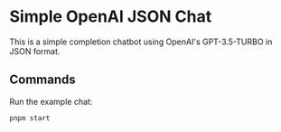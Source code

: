 # Simple OpenAI JSON Chat

This is a simple completion chatbot using OpenAI's GPT-3.5-TURBO in JSON format.

## Commands

Run the example chat:

```bash
pnpm start
```
